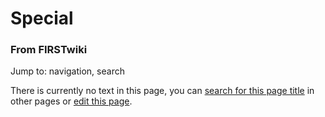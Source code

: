 # Special

### From FIRSTwiki

Jump to: navigation, search

There is currently no text in this page, you can [search for this page
title](Special:Search/Special "Special:Search/Special" ) in other
pages or [edit this
page](http://www.firstwiki.net/index.php?title=Special&action=edit
"http://www.firstwiki.net/index.php?title=Special&action=edit" ).

